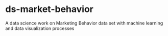 # ds-market-behavior
A data science work on Marketing Behavior data set with machine learning and data visualization processes
